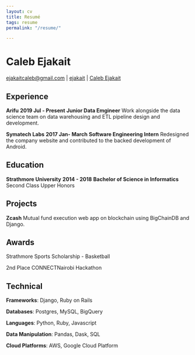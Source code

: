 ```yaml
---
layout: cv
title: Resumé
tags: resume
permalink: "/resume/"

---
```

# Caleb Ejakait

<div id="webaddress"> <a href="mailto:ejakaitcaleb@gmail.com">ejakaitcaleb@gmail.com</a> | <i class="fa fa-github"></i> <a href="http://github.com/ejakait">ejakait</a> | <i class="fa fa-linkedin"></i> <a href="https://www.linkedin.com/in/calebejakait/">Caleb Ejakait</a>

</div>

## Experience

**Arifu** 
**2019 Jul - Present**
**Junior Data Emgineer** 
  Work alongside the data science team on data warehousing and ETL pipeline design and development.

**Symatech Labs**
**2017 Jan- March**
**Software Engineering Intern** 
  Redesigned the company website and contributed to the backed development of Android.

## Education
**Strathmore University**
**2014 - 2018**
**Bachelor of Science in Informatics**
  Second Class Upper Honors

## Projects

**Zcash** 
Mutual fund execution web app on blockchain using BigChainDB and Django.

## Awards

Strathmore Sports Scholarship - Basketball

2nd Place CONNECTNairobi Hackathon

## Technical

**Frameworks**: Django, Ruby on Rails

**Databases**: Postgres, MySQL, BigQuery

**Languages**: Python, Ruby, Javascript

**Data Manipulation**: Pandas, Dask, SQL

**Cloud Platforms**: AWS, Google Cloud Platform